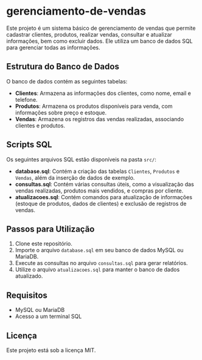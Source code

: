 # gerenciamento-de-vendas

Este projeto é um sistema básico de gerenciamento de vendas que permite cadastrar clientes, produtos, realizar vendas, consultar e atualizar informações, bem como excluir dados. Ele utiliza um banco de dados SQL para gerenciar todas as informações.

## Estrutura do Banco de Dados

O banco de dados contém as seguintes tabelas:

- **Clientes**: Armazena as informações dos clientes, como nome, email e telefone.
- **Produtos**: Armazena os produtos disponíveis para venda, com informações sobre preço e estoque.
- **Vendas**: Armazena os registros das vendas realizadas, associando clientes e produtos.

## Scripts SQL

Os seguintes arquivos SQL estão disponíveis na pasta `src/`:

- **database.sql**: Contém a criação das tabelas `Clientes`, `Produtos` e `Vendas`, além da inserção de dados de exemplo.
- **consultas.sql**: Contém várias consultas úteis, como a visualização das vendas realizadas, produtos mais vendidos, e compras por cliente.
- **atualizacoes.sql**: Contém comandos para atualização de informações (estoque de produtos, dados de clientes) e exclusão de registros de vendas.

## Passos para Utilização

1. Clone este repositório.
2. Importe o arquivo `database.sql` em seu banco de dados MySQL ou MariaDB.
3. Execute as consultas no arquivo `consultas.sql` para gerar relatórios.
4. Utilize o arquivo `atualizacoes.sql` para manter o banco de dados atualizado.

## Requisitos

- MySQL ou MariaDB
- Acesso a um terminal SQL

## Licença

Este projeto está sob a licença MIT.
